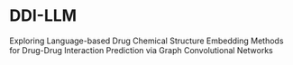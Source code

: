 # DDI-LLM
Exploring Language-based Drug Chemical Structure Embedding Methods for Drug-Drug Interaction Prediction via Graph Convolutional Networks
